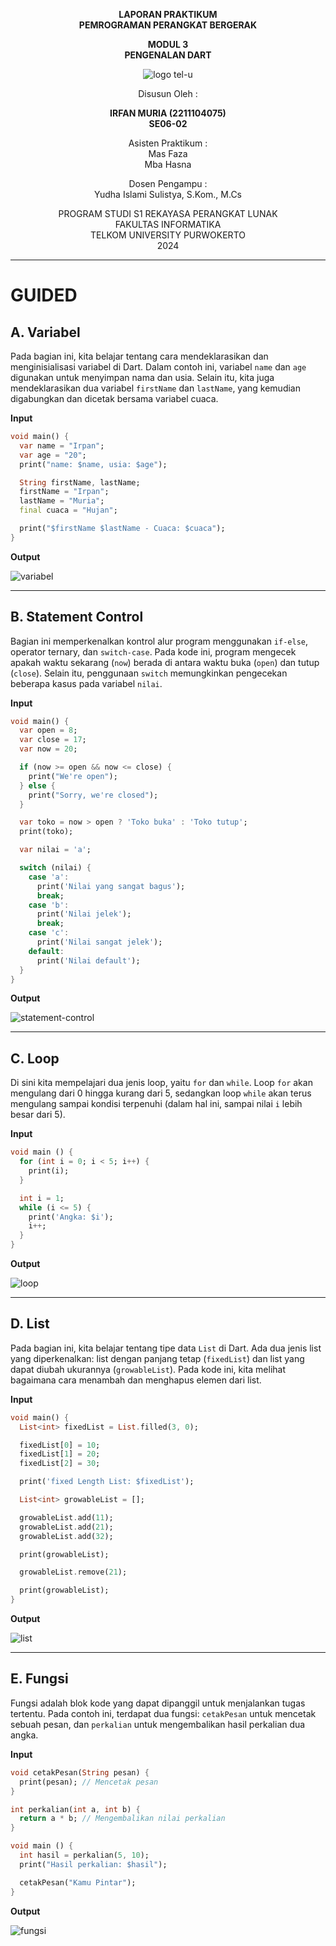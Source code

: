 
<div align="center">

**LAPORAN PRAKTIKUM**  
**PEMROGRAMAN PERANGKAT BERGERAK**

**MODUL 3**  
**PENGENALAN DART**

![logo tel-u](https://github.com/user-attachments/assets/3a44181d-9c92-47f6-8cf0-87755117fd99)

Disusun Oleh :

**IRFAN MURIA (2211104075)**  
**SE06-02**

Asisten Praktikum :  
Mas Faza  
Mba Hasna

Dosen Pengampu :  
Yudha Islami Sulistya, S.Kom., M.Cs

PROGRAM STUDI S1 REKAYASA PERANGKAT LUNAK  
FAKULTAS INFORMATIKA  
TELKOM UNIVERSITY PURWOKERTO  
2024

</div>

---

# GUIDED

## A. Variabel
Pada bagian ini, kita belajar tentang cara mendeklarasikan dan menginisialisasi variabel di Dart. Dalam contoh ini, variabel `name` dan `age` digunakan untuk menyimpan nama dan usia. Selain itu, kita juga mendeklarasikan dua variabel `firstName` dan `lastName`, yang kemudian digabungkan dan dicetak bersama variabel cuaca.

**Input**
```dart
void main() {
  var name = "Irpan";
  var age = "20";
  print("name: $name, usia: $age");

  String firstName, lastName; 
  firstName = "Irpan";
  lastName = "Muria";
  final cuaca = "Hujan";

  print("$firstName $lastName - Cuaca: $cuaca");
}
```

**Output**

![variabel](https://github.com/user-attachments/assets/677bb8fa-3a4b-4236-b601-611e98877b3f)


---

## B. Statement Control
Bagian ini memperkenalkan kontrol alur program menggunakan `if-else`, operator ternary, dan `switch-case`. Pada kode ini, program mengecek apakah waktu sekarang (`now`) berada di antara waktu buka (`open`) dan tutup (`close`). Selain itu, penggunaan `switch` memungkinkan pengecekan beberapa kasus pada variabel `nilai`.

**Input**
```dart
void main() {
  var open = 8;
  var close = 17;
  var now = 20;

  if (now >= open && now <= close) {
    print("We're open");
  } else {
    print("Sorry, we're closed");
  }

  var toko = now > open ? 'Toko buka' : 'Toko tutup';
  print(toko);

  var nilai = 'a';

  switch (nilai) {
    case 'a':
      print('Nilai yang sangat bagus');
      break;
    case 'b':
      print('Nilai jelek');
      break;
    case 'c':
      print('Nilai sangat jelek');
    default:
      print('Nilai default');
  }
}
```

**Output**

![statement-control](https://github.com/user-attachments/assets/50c46fae-1627-4c8b-a965-fe75b49c6517)

---

## C. Loop
Di sini kita mempelajari dua jenis loop, yaitu `for` dan `while`. Loop `for` akan mengulang dari 0 hingga kurang dari 5, sedangkan loop `while` akan terus mengulang sampai kondisi terpenuhi (dalam hal ini, sampai nilai `i` lebih besar dari 5).

**Input**
```dart
void main () {
  for (int i = 0; i < 5; i++) {
    print(i);
  }

  int i = 1;
  while (i <= 5) {
    print('Angka: $i');
    i++;
  }
}
```

**Output**

![loop](https://github.com/user-attachments/assets/b8183db0-e0e9-4ed3-89ff-4758d9345b36)

---

## D. List
Pada bagian ini, kita belajar tentang tipe data `List` di Dart. Ada dua jenis list yang diperkenalkan: list dengan panjang tetap (`fixedList`) dan list yang dapat diubah ukurannya (`growableList`). Pada kode ini, kita melihat bagaimana cara menambah dan menghapus elemen dari list.

**Input**
```dart
void main() {
  List<int> fixedList = List.filled(3, 0);

  fixedList[0] = 10;
  fixedList[1] = 20;
  fixedList[2] = 30;

  print('fixed Length List: $fixedList');

  List<int> growableList = [];

  growableList.add(11);
  growableList.add(21);
  growableList.add(32);

  print(growableList);

  growableList.remove(21);

  print(growableList);
}
```

**Output**

![list](https://github.com/user-attachments/assets/9f9f5633-d2da-44c8-b3bb-f54f5077316c)


---

## E. Fungsi
Fungsi adalah blok kode yang dapat dipanggil untuk menjalankan tugas tertentu. Pada contoh ini, terdapat dua fungsi: `cetakPesan` untuk mencetak sebuah pesan, dan `perkalian` untuk mengembalikan hasil perkalian dua angka.

**Input**
```dart
void cetakPesan(String pesan) {
  print(pesan); // Mencetak pesan
}

int perkalian(int a, int b) {
  return a * b; // Mengembalikan nilai perkalian
}

void main () {
  int hasil = perkalian(5, 10);
  print("Hasil perkalian: $hasil");

  cetakPesan("Kamu Pintar");
}
```

**Output**

![fungsi](https://github.com/user-attachments/assets/4db4029e-e12a-44ac-b456-e9ebc37655ce)

